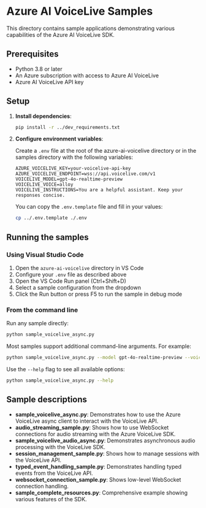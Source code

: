 # Azure AI VoiceLive Samples

This directory contains sample applications demonstrating various capabilities of the Azure AI VoiceLive SDK.

## Prerequisites

- Python 3.8 or later
- An Azure subscription with access to Azure AI VoiceLive
- Azure AI VoiceLive API key

## Setup

1. **Install dependencies**:
   ```bash
   pip install -r ../dev_requirements.txt
   ```

2. **Configure environment variables**:
   
   Create a `.env` file at the root of the azure-ai-voicelive directory or in the samples directory with the following variables:

   ```
   AZURE_VOICELIVE_KEY=your-voicelive-api-key
   AZURE_VOICELIVE_ENDPOINT=wss://api.voicelive.com/v1
   VOICELIVE_MODEL=gpt-4o-realtime-preview
   VOICELIVE_VOICE=alloy
   VOICELIVE_INSTRUCTIONS=You are a helpful assistant. Keep your responses concise.
   ```

   You can copy the `.env.template` file and fill in your values:
   ```bash
   cp ../.env.template ./.env
   ```

## Running the samples

### Using Visual Studio Code

1. Open the `azure-ai-voicelive` directory in VS Code
2. Configure your `.env` file as described above
3. Open the VS Code Run panel (Ctrl+Shift+D)
4. Select a sample configuration from the dropdown
5. Click the Run button or press F5 to run the sample in debug mode

### From the command line

Run any sample directly:

```bash
python sample_voicelive_async.py
```

Most samples support additional command-line arguments. For example:

```bash
python sample_voicelive_async.py --model gpt-4o-realtime-preview --voice alloy
```

Use the `--help` flag to see all available options:

```bash
python sample_voicelive_async.py --help
```

## Sample descriptions

- **sample_voicelive_async.py**: Demonstrates how to use the Azure VoiceLive async client to interact with the VoiceLive API.
- **audio_streaming_sample.py**: Shows how to use WebSocket connections for audio streaming with the Azure VoiceLive SDK.
- **sample_voicelive_audio_async.py**: Demonstrates asynchronous audio processing with the VoiceLive SDK.
- **session_management_sample.py**: Shows how to manage sessions with the VoiceLive API.
- **typed_event_handling_sample.py**: Demonstrates handling typed events from the VoiceLive API.
- **websocket_connection_sample.py**: Shows low-level WebSocket connection handling.
- **sample_complete_resources.py**: Comprehensive example showing various features of the SDK.